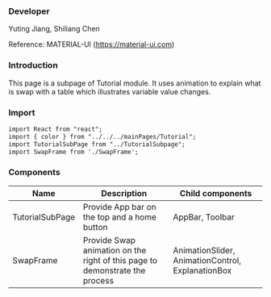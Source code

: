 
### **Developer**
Yuting Jiang, Shiliang Chen

Reference: MATERIAL-UI (https://material-ui.com)


###  **Introduction**

This page is a subpage of Tutorial module. It uses animation to explain what is swap with a table which illustrates variable value changes.

###  **Import**

```html
import React from "react";
import { color } from "../../../mainPages/Tutorial";
import TutorialSubPage from "../TutorialSubpage";
import SwapFrame from './SwapFrame';
```

###  **Components**

| Name | Description | Child components |
| ---- | ----------- | ---------------- |
| TutorialSubPage |Provide App bar on the top and a home button|  AppBar, Toolbar
| SwapFrame |Provide Swap animation on the right of this page to demonstrate the process|AnimationSlider, AnimationControl, ExplanationBox                 |   



